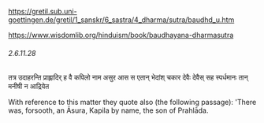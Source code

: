 
https://gretil.sub.uni-goettingen.de/gretil/1_sanskr/6_sastra/4_dharma/sutra/baudhd_u.htm

https://www.wisdomlib.org/hinduism/book/baudhayana-dharmasutra
###### 2.6.11.28
तत्र उदाहरन्ति प्राह्लादिर् ह वै कपिलो नाम असुर आस स एतान् भेदांश् चकार देवैः देवैस् सह स्पर्धमानः तान् मनीषी न आद्रियेत

With reference to this matter they quote also (the following passage): 'There was, forsooth, an Āsura, Kapila by name, the son of Prahlāda.